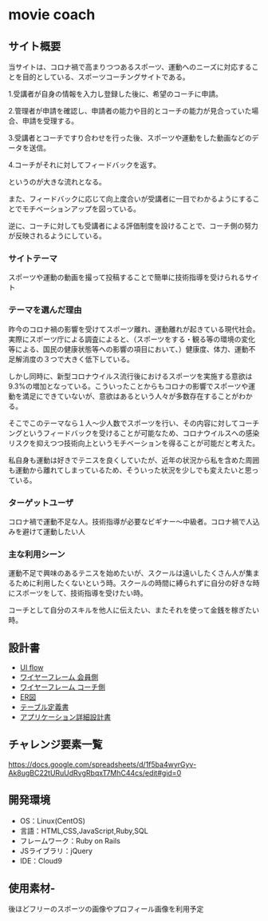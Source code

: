 # movie coach

## サイト概要
当サイトは、コロナ禍で高まりつつあるスポーツ、運動へのニーズに対応することを目的としている、スポーツコーチングサイトである。

1.受講者が自身の情報を入力し登録した後に、希望のコーチに申請。

2.管理者が申請を確認し、申請者の能力や目的とコーチの能力が見合っていた場合、申請を受理する。

3.受講者とコーチですり合わせを行った後、スポーツや運動をした動画などのデータを送信。

4.コーチがそれに対してフィードバックを返す。

というのが大きな流れとなる。

また、フィードバックに応じて向上度合いが受講者に一目でわかるようにすることでモチベーションアップを図っている。

逆に、コーチに対しても受講者による評価制度を設けることで、コーチ側の努力が反映されるようにしている。

### サイトテーマ
スポーツや運動の動画を撮って投稿することで簡単に技術指導を受けられるサイト

### テーマを選んだ理由
昨今のコロナ禍の影響を受けてスポーツ離れ、運動離れが起きている現代社会。実際にスポーツ庁による調査によると、（スポーツをする・観る等の環境の変化等による、国民の健康状態等への影響の項目において、）健康度、体力、運動不足解消度の３つで大きく低下している。

しかし同時に、新型コロナウイルス流行後におけるスポーツを実施する意欲は9.3%の増加となっている。こういったことからもコロナの影響でスポーツや運動を満足にできていないが、意欲はあるという人々が多数存在することがわかる。

そこでこのテーマなら１人～少人数でスポーツを行い、その内容に対してコーチングというフィードバックを受けることが可能なため、コロナウイルスへの感染リスクを抑えつつ技術向上というモチベーションを得ることが可能だと考えた。

私自身も運動は好きでテニスを良くしていたが、近年の状況から私を含めた周囲も運動から離れてしまっているため、そういった状況を少しでも変えたいと思っている。

### ターゲットユーザ
コロナ禍で運動不足な人。技術指導が必要なビギナー～中級者。コロナ禍で人込みを避けて運動したい人

### 主な利用シーン
運動不足で興味のあるテニスを始めたいが、スクールは遠いしたくさん人が集まるために利用したくないという時。スクールの時間に縛られずに自分の好きな時にスポーツをして、技術指導を受けたい時。

コーチとして自分のスキルを他人に伝えたい、またそれを使って金銭を稼ぎたい時。

## 設計書

- [UI flow](https://drive.google.com/file/d/16e9vrVnJmULgyt0-yYX8Uw6HA3Rf2mkp/view?usp=sharing)
- [ワイヤーフレーム 会員側](https://drive.google.com/file/d/18IUw57XheIZZSklquvxz11cqC03q2sdw/view?usp=sharing)
- [ワイヤーフレーム コーチ側](https://drive.google.com/file/d/1923n7TEc8k_37MjdXP5RX_ktziTjBeb-/view?usp=sharing)
- [ER図](https://drive.google.com/file/d/19g8ZUE6usIduX_gRE5TjQ8hZryf_1Hmm/view?usp=sharing)
- [テーブル定義書](https://docs.google.com/spreadsheets/d/147n9dio7mhr4dotE0W7KNPFklCU4drYTLHCyTQeyyjU/edit?usp=sharing)
- [アプリケーション詳細設計書](https://docs.google.com/spreadsheets/d/1GH6kCMYnVveiOzl6dp5j6LUZoHHkpqrQoINGac2ySrs/edit?usp=sharing)

## チャレンジ要素一覧
<https://docs.google.com/spreadsheets/d/1f5ba4wyrGyv-Ak8ugBC22tURuUdRvgRbqxT7MhC44cs/edit#gid=0>
## 開発環境
- OS：Linux(CentOS)
- 言語：HTML,CSS,JavaScript,Ruby,SQL
- フレームワーク：Ruby on Rails
- JSライブラリ：jQuery
- IDE：Cloud9
## 使用素材-

後ほどフリーのスポーツの画像やプロフィール画像を利用予定

